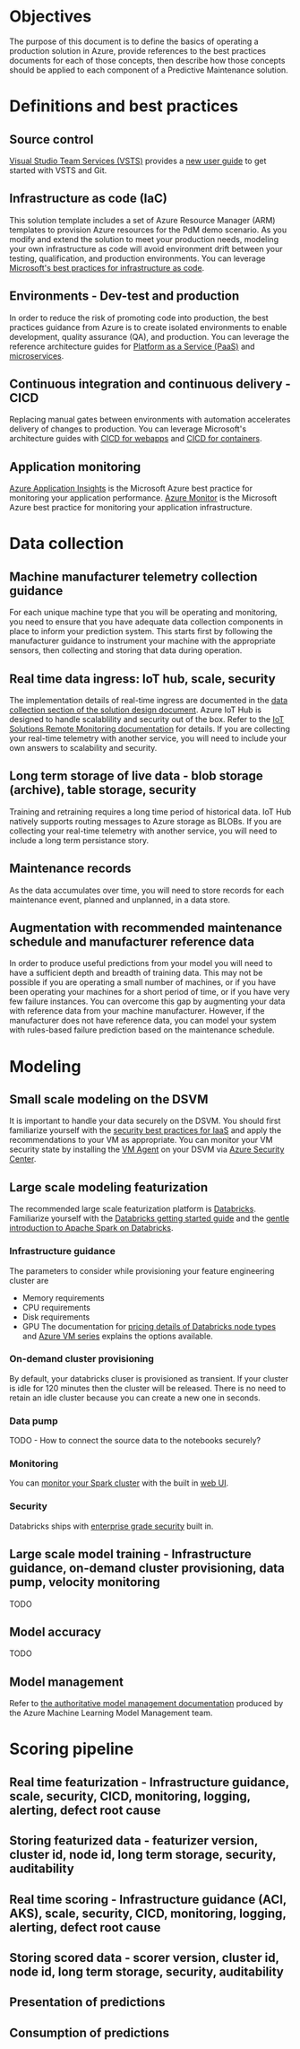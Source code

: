# Objectives
The purpose of this document is to define the basics of operating a production solution in Azure, provide references to the best practices documents for each of those concepts, then describe how those concepts should be applied to each component of a Predictive Maintenance solution.
# Definitions and best practices
## Source control
[Visual Studio Team Services (VSTS)](https://docs.microsoft.com/en-us/vsts/index?view=vsts) provides a [new user guide](https://docs.microsoft.com/en-us/vsts/user-guide/?view=vsts) to get started with VSTS and Git.
## Infrastructure as code (IaC)
This solution template includes a set of Azure Resource Manager (ARM) templates to provision Azure resources for the PdM demo scenario.  As you modify and extend the solution to meet your production needs, modeling your own infrastructure as code will avoid environment drift between your testing, qualification, and production environments.  You can leverage [Microsoft's best practices for infrastructure as code](https://docs.microsoft.com/en-us/azure/devops/what-is-infrastructure-as-code).
## Environments - Dev-test and production
In order to reduce the risk of promoting code into production, the best practices guidance from Azure is to create isolated environments to enable development, quality assurance (QA), and production.  You can leverage the reference architecture guides for [Platform as a Service (PaaS)](https://azure.microsoft.com/en-us/solutions/architecture/dev-test-paas/) and [microservices](https://azure.microsoft.com/en-us/solutions/architecture/dev-test-microservice/).
## Continuous integration and continuous delivery - CICD
Replacing manual gates between environments with automation accelerates delivery of changes to production.  You can leverage Microsoft's architecture guides with [CICD for webapps](https://azure.microsoft.com/en-us/solutions/architecture/vsts-continuous-integration-and-continuous-deployment-for-azure-web-apps/) and [CICD for containers](https://azure.microsoft.com/en-us/solutions/architecture/cicd-for-containers/).
## Application monitoring
[Azure Application Insights](https://docs.microsoft.com/en-us/azure/application-insights/) is the Microsoft Azure best practice for monitoring your application performance.  [Azure Monitor](https://docs.microsoft.com/en-us/azure/monitoring/) is the Microsoft Azure best practice for monitoring your application infrastructure.

# Data collection
## Machine manufacturer telemetry collection guidance
For each unique machine type that you will be operating and monitoring, you need to ensure that you have adequate data collection components in place to inform your prediction system.  This starts first by following the manufacturer guidance to instrument your machine with the appropriate sensors, then collecting and storing that data during operation.
## Real time data ingress: IoT hub, scale, security
The implementation details of real-time ingress are documented in the [data collection section of the solution design document](https://github.com/Azure/AI-PredictiveMaintenance/blob/master/docs/Solution-Design.md#i-data-collection).  Azure IoT Hub is designed to handle scalablility and security out of the box.  Refer to the [IoT Solutions Remote Monitoring documentation](https://docs.microsoft.com/en-us/azure/iot-accelerators/iot-accelerators-remote-monitoring-explore) for details.  If you are collecting your real-time telemetry with another service, you will need to include your own answers to scalability and security.
## Long term storage of live data - blob storage (archive), table storage, security
Training and retraining requires a long time period of historical data.  IoT Hub natively supports routing messages to Azure storage as BLOBs.  If you are collecting your real-time telemetry with another service, you will need to include a long term persistance story.
## Maintenance records
As the data accumulates over time, you will need to store records for each maintenance event, planned and unplanned, in a data store.
## Augmentation with recommended maintenance schedule and manufacturer reference data
In order to produce useful predictions from your model you will need to have a sufficient depth and breadth of training data.  This may not be possible if you are operating a small number of machines, or if you have been operating your machines for a short period of time, or if you have very few failure instances.  You can overcome this gap by augmenting your data with reference data from your machine manufacturer.  However, if the manufacturer does not have reference data, you can model your system with rules-based failure prediction based on the maintenance schedule.

# Modeling
## Small scale modeling on the DSVM
It is important to handle your data securely on the DSVM.  You should first familiarize yourself with the [security best practices for IaaS](https://docs.microsoft.com/en-us/azure/security/azure-security-iaas) and apply the recommendations to your VM as appropriate.  You can monitor your VM security state by installing the [VM Agent](https://docs.microsoft.com/en-us/azure/security-center/security-center-enable-vm-agent) on your DSVM via [Azure Security Center](https://docs.microsoft.com/en-us/azure/security-center/).
## Large scale modeling featurization
The recommended large scale featurization platform is [Databricks](https://docs.microsoft.com/en-us/azure/azure-databricks/).  Familiarize yourself with the [Databricks getting started guide](https://databricks.com/product/getting-started-guide) and the [gentle introduction to Apache Spark on Databricks](https://docs.databricks.com/spark/latest/gentle-introduction/gentle-intro.html).
### Infrastructure guidance
The parameters to consider while provisioning your feature engineering cluster are
*  Memory requirements
*  CPU requirements
*  Disk requirements
*  GPU
The documentation for [pricing details of Databricks node types](https://azure.microsoft.com/en-us/pricing/details/databricks/) and [Azure VM series](https://azure.microsoft.com/en-us/pricing/details/virtual-machines/series/) explains the options available.
### On-demand cluster provisioning
By default, your databricks cluser is provisioned as transient.  If your cluster is idle for 120 minutes then the cluster will be released.  There is no need to retain an idle cluster because you can create a new one in seconds.
### Data pump
TODO - How to connect the source data to the notebooks securely?
### Monitoring
You can [monitor your Spark cluster](https://spark.apache.org/docs/latest/monitoring.html) with the built in [web UI](https://jaceklaskowski.gitbooks.io/mastering-apache-spark/spark-webui.html).
### Security
Databricks ships with [enterprise grade security](https://databricks.com/databricks-enterprise-security) built in.
## Large scale model training - Infrastructure guidance, on-demand cluster provisioning, data pump, velocity monitoring
TODO
## Model accuracy
TODO
## Model management
Refer to [the authoritative model management documentation](https://docs.microsoft.com/en-us/azure/machine-learning/desktop-workbench/model-management-overview) produced by the Azure Machine Learning Model Management team.

# Scoring pipeline
## Real time featurization - Infrastructure guidance, scale, security, CICD, monitoring, logging, alerting, defect root cause
## Storing featurized data - featurizer version, cluster id, node id, long term storage, security, auditability
## Real time scoring - Infrastructure guidance (ACI, AKS), scale, security, CICD, monitoring, logging, alerting, defect root cause
## Storing scored data - scorer version, cluster id, node id, long term storage, security, auditability
## Presentation of predictions
## Consumption of predictions
